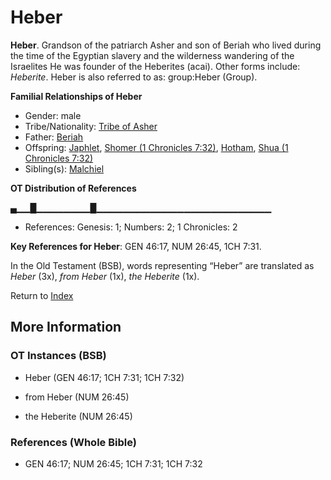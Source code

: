 # Heber
**Heber**. 
Grandson of the patriarch Asher and son of Beriah who lived during the time of the Egyptian slavery and the wilderness wandering of the Israelites He was founder of the Heberites (acai). 
Other forms include: 
*Heberite*. 
Heber is also referred to as: 
group:Heber (Group). 




**Familial Relationships of Heber**


* Gender: male
* Tribe/Nationality: [Tribe of Asher](../../../groups/md/acai/Asher.md)
* Father: [Beriah](Beriah.md)
* Offspring: [Japhlet](Japhlet.md), [Shomer (1 Chronicles 7:32)](Shomer.2.md), [Hotham](Hotham.md), [Shua (1 Chronicles 7:32)](Shua.2.md)
* Sibling(s): [Malchiel](Malchiel.md)


**OT Distribution of References**

▄▁▁█▁▁▁▁▁▁▁▁█▁▁▁▁▁▁▁▁▁▁▁▁▁▁▁▁▁▁▁▁▁▁▁▁▁▁
* References: Genesis: 1; Numbers: 2; 1 Chronicles: 2



**Key References for Heber**: 
GEN 46:17, NUM 26:45, 1CH 7:31. 


In the Old Testament (BSB), words representing “Heber” are translated as 
*Heber* (3x), *from Heber* (1x), *the Heberite* (1x). 




Return to [Index](00-Index.md)

## More Information

### OT Instances (BSB)

* Heber (GEN 46:17; 1CH 7:31; 1CH 7:32)

* from Heber (NUM 26:45)

* the Heberite (NUM 26:45)



### References (Whole Bible)

* GEN 46:17; NUM 26:45; 1CH 7:31; 1CH 7:32



